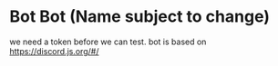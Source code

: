 # Bot Bot (Name subject to change)

we need a token before we can test. 
bot is based on https://discord.js.org/#/
